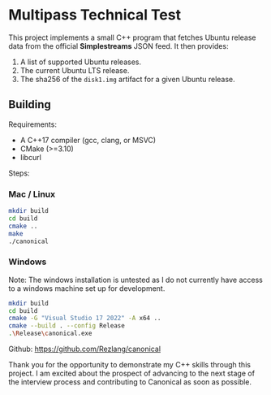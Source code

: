 # Multipass Technical Test

This project implements a small C++ program that fetches Ubuntu release data from the official **Simplestreams** JSON feed. It then provides:

1. A list of supported Ubuntu releases.
2. The current Ubuntu LTS release.
3. The sha256 of the `disk1.img` artifact for a given Ubuntu release.

## Building

Requirements:
- A C++17 compiler (gcc, clang, or MSVC)
- CMake (>=3.10)
- libcurl

Steps:
### Mac / Linux
```bash
mkdir build
cd build
cmake ..
make
./canonical
```
### Windows
Note: The windows installation is untested as I do not currently have access to a windows machine set up for development.
```bash
mkdir build
cd build
cmake -G "Visual Studio 17 2022" -A x64 ..
cmake --build . --config Release
.\Release\canonical.exe
```

Github: https://github.com/Rezlang/canonical

Thank you for the opportunity to demonstrate my C++ skills through this project. I am excited about the prospect of advancing to the next stage of the interview process and contributing to Canonical as soon as possible.


